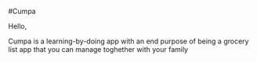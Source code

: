 #Cumpa

Hello,

Cumpa is a learning-by-doing app with an end purpose of being a grocery list app that you can manage toghether with your family